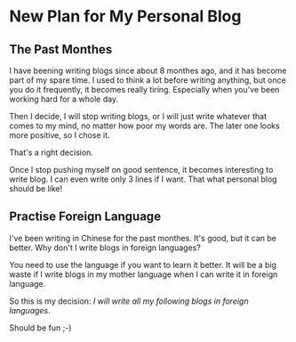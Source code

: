 # New Plan for My Personal Blog



## The Past Monthes

I have beening writing blogs since about 8 monthes ago, and it has become part of my spare time. I used to think a lot before writing anything, but once you do it frequently, it becomes really tiring. Especially when you've been working hard for a whole day.
 
Then I decide, I will stop writing blogs, or I will just write whatever that comes to my mind, no matter how poor my words are. The later one looks more positive, so I chose it.

That's a right decision.

Once I stop pushing myself on good sentence, it becomes interesting to write blog. I can even write only 3 lines if I want. That what personal blog should be like!


## Practise Foreign Language

I've been writing in Chinese for the past monthes. It's good, but it can be better. Why don't I write blogs in foreign languages?

You need to use the language if you want to learn it better. It will be a big waste if I write blogs in my mother language when I can write it in foreign language.

So this is my decision: *I will write all my following blogs in foreign languages*.

Should be fun ;-)

